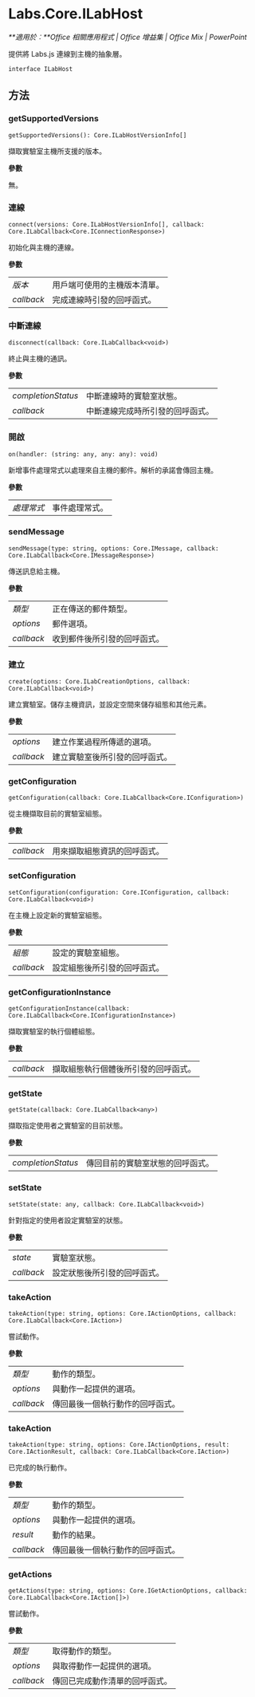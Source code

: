 
# Labs.Core.ILabHost

 _**適用於︰**Office 相關應用程式 | Office 增益集 | Office Mix | PowerPoint_

提供將 Labs.js 連線到主機的抽象層。

```
interface ILabHost
```


## 方法


### getSupportedVersions

 `getSupportedVersions(): Core.ILabHostVersionInfo[]`

擷取實驗室主機所支援的版本。

 **參數**

無。


### 連線

 `connect(versions: Core.ILabHostVersionInfo[], callback: Core.ILabCallback<Core.IConnectionResponse>)`

初始化與主機的連線。

 **參數**


|||
|:-----|:-----|
| _版本_|用戶端可使用的主機版本清單。|
| _callback_|完成連線時引發的回呼函式。|

### 中斷連線

 `disconnect(callback: Core.ILabCallback<void>)`

終止與主機的通訊。

 **參數**


|||
|:-----|:-----|
| _completionStatus_|中斷連線時的實驗室狀態。|
| _callback_|中斷連線完成時所引發的回呼函式。|

### 開啟

 `on(handler: (string: any, any: any): void)`

新增事件處理常式以處理來自主機的郵件。解析的承諾會傳回主機。

 **參數**


|||
|:-----|:-----|
| _處理常式_|事件處理常式。|

### sendMessage

 `sendMessage(type: string, options: Core.IMessage, callback: Core.ILabCallback<Core.IMessageResponse>)`

傳送訊息給主機。

 **參數**


|||
|:-----|:-----|
| _類型_|正在傳送的郵件類型。|
| _options_|郵件選項。|
| _callback_|收到郵件後所引發的回呼函式。|

### 建立

 `create(options: Core.ILabCreationOptions, callback: Core.ILabCallback<void>)`

建立實驗室。儲存主機資訊，並設定空間來儲存組態和其他元素。

 **參數**


|||
|:-----|:-----|
| _options_|建立作業過程所傳遞的選項。|
| _callback_|建立實驗室後所引發的回呼函式。|

### getConfiguration

 `getConfiguration(callback: Core.ILabCallback<Core.IConfiguration>)`

從主機擷取目前的實驗室組態。

 **參數**


|||
|:-----|:-----|
| _callback_|用來擷取組態資訊的回呼函式。|

### setConfiguration

 `setConfiguration(configuration: Core.IConfiguration, callback: Core.ILabCallback<void>)`

在主機上設定新的實驗室組態。

 **參數**


|||
|:-----|:-----|
| _組態_|設定的實驗室組態。|
| _callback_|設定組態後所引發的回呼函式。|

### getConfigurationInstance

 `getConfigurationInstance(callback: Core.ILabCallback<Core.IConfigurationInstance>)`

擷取實驗室的執行個體組態。

 **參數**


|||
|:-----|:-----|
| _callback_|擷取組態執行個體後所引發的回呼函式。|

### getState

 `getState(callback: Core.ILabCallback<any>)`

擷取指定使用者之實驗室的目前狀態。

 **參數**


|||
|:-----|:-----|
| _completionStatus_|傳回目前的實驗室狀態的回呼函式。|

### setState

 `setState(state: any, callback: Core.ILabCallback<void>)`

針對指定的使用者設定實驗室的狀態。

 **參數**


|||
|:-----|:-----|
| _state_|實驗室狀態。|
| _callback_|設定狀態後所引發的回呼函式。|

### takeAction

 `takeAction(type: string, options: Core.IActionOptions, callback: Core.ILabCallback<Core.IAction>)`

嘗試動作。

 **參數**


|||
|:-----|:-----|
| _類型_|動作的類型。|
| _options_|與動作一起提供的選項。|
| _callback_|傳回最後一個執行動作的回呼函式。|

### takeAction

 `takeAction(type: string, options: Core.IActionOptions, result: Core.IActionResult, callback: Core.ILabCallback<Core.IAction>)`

已完成的執行動作。

 **參數**


|||
|:-----|:-----|
| _類型_|動作的類型。|
| _options_|與動作一起提供的選項。|
| _result_|動作的結果。|
| _callback_|傳回最後一個執行動作的回呼函式。|

### getActions

 `getActions(type: string, options: Core.IGetActionOptions, callback: Core.ILabCallback<Core.IAction[]>)`

嘗試動作。

 **參數**


|||
|:-----|:-----|
| _類型_|取得動作的類型。|
| _options_|與取得動作一起提供的選項。|
| _callback_|傳回已完成動作清單的回呼函式。|
